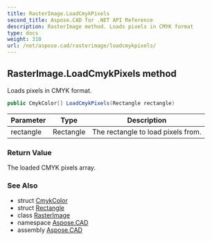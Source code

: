 ```yaml
---
title: RasterImage.LoadCmykPixels
second_title: Aspose.CAD for .NET API Reference
description: RasterImage method. Loads pixels in CMYK format
type: docs
weight: 310
url: /net/aspose.cad/rasterimage/loadcmykpixels/
---
```

## RasterImage.LoadCmykPixels method

Loads pixels in CMYK format.

```csharp
public CmykColor[] LoadCmykPixels(Rectangle rectangle)
```

| Parameter | Type | Description |
| --- | --- | --- |
| rectangle | Rectangle | The rectangle to load pixels from. |

### Return Value

The loaded CMYK pixels array.

### See Also

* struct [CmykColor](../../cmykcolor/)
* struct [Rectangle](../../rectangle/)
* class [RasterImage](../)
* namespace [Aspose.CAD](../../../aspose.cad/)
* assembly [Aspose.CAD](../../../)



